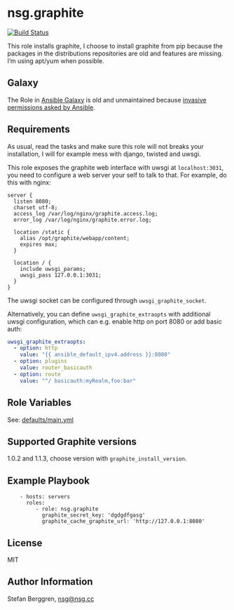nsg.graphite
========

[![Build Status](https://travis-ci.org/nsg/ansible-graphite.svg?branch=master)](https://travis-ci.org/nsg/ansible-graphite)

This role installs graphite, I choose to install graphite from pip because the packages in the distributions repositories are old and features are missing. I’m using apt/yum when possible.

Galaxy
------

The Role in [Ansible Galaxy](https://galaxy.ansible.com/nsg/graphite/) is old and unmaintained because [invasive permissions asked by Ansible](https://github.com/ansible/galaxy-issues/issues/159).

Requirements
------------

As usual, read the tasks and make sure this role will not breaks your installation, I will for example mess with django, twisted and uwsgi.

This role exposes the graphite web interface with uwsgi at `localhost:3031`, you need to configure a web server your self to talk to that. For example, do this with nginx:

```
server {
  listen 8080;
  charset utf-8;
  access_log /var/log/nginx/graphite.access.log;
  error_log /var/log/nginx/graphite.error.log;

  location /static {
    alias /opt/graphite/webapp/content;
    expires max;
  }

  location / {
    include uwsgi_params;
    uwsgi_pass 127.0.0.1:3031;
  }
}
```

The uwsgi socket can be configured through `uwsgi_graphite_socket`.

Alternatively, you can define `uwsgi_graphite_extraopts` with additional uwsgi configuration, which can e.g. enable http on port 8080 or add basic auth:
```yaml
uwsgi_graphite_extraopts:
  - option: http
    value: "{{ ansible_default_ipv4.address }}:8080"
  - option: plugins
    value: router_basicauth
  - option: route
    value: "^/ basicauth:myRealm,foo:bar"
```

Role Variables
--------------

See: [defaults/main.yml](https://github.com/nsg/ansible-graphite/blob/master/defaults/main.yml)

Supported Graphite versions
---------------------------

1.0.2 and 1.1.3, choose version with `graphite_install_version`.


Example Playbook
-------------------------

```
    - hosts: servers
      roles:
         - role: nsg.graphite
           graphite_secret_key: 'dgdgdfgasg'
           graphite_cache_graphite_url: 'http://127.0.0.1:8080'
```

License
-------

MIT

Author Information
------------------

Stefan Berggren, nsg@nsg.cc
